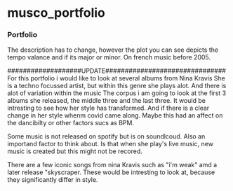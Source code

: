 # musco_portfolio

### Portfolio
The description has to change, however the plot you can see depicts the tempo valance and if its major or minor. On french music before 2005.


###################UPDATE###############################
For this portfolio i would like to look at several albums from Nina Kravis
She is a techno focussed artist, but within this genre she plays alot. And there is alot of variation within the music
The corpus i am going to look at the first 3 albums she released, the middle three and the last three. It would be intresting to see how her style has transformed. And if there is a clear change in her style whenm covid came along. Maybe this had an affect on the dancibilty or other factors sucs as BPM.

Some music is not released on spotify but is on soundlcoud. Also an importand factor to think about. Is that when she play's live music, new music is created but this might not be recored.

There are a few iconic songs from nina Kravis such as "i'm weak" amd a later release "skyscraper. These would be intresting to look at, because they significantly differ in style.
